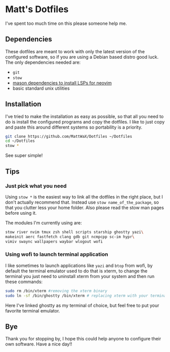 # Matt's Dotfiles
I've spent too much time on this please someone help me.

## Dependencies
These dotfiles are meant to work with only the latest version of the configured software, so if you are using a Debian based distro good luck.
The only dependencies needed are:
* `git`
* `stow`
* [mason dependencies to install LSPs for neovim](https://github.com/williamboman/mason.nvim?tab=readme-ov-file#requirements)
* basic standard unix utilities

## Installation
I've tried to make the installation as easy as possible, so that all you need to do is install the configured programs and copy the dotfiles.
I like to just copy and paste this around different systems so portability is a priority.

```sh
git clone https://github.com/MattWaX/Dotfiles ~/Dotfiles
cd ~/Dotfiles
stow *
```

See super simple!

## Tips
### Just pick what you need
Using `stow *` is the easiest way to link all the dotfiles in the right place, but I don't actually recommend that.
Instead use `stow name_of_the_package`, so that you clutter less your home folder.
Also please read the stow man pages before using it.

The modules I'm currently using are:
```sh
stow river nvim tmux zsh shell scripts starship ghostty yazi\
makeinit aerc fastfetch clang gdb git ncmpcpp sc-im hypr\
vimiv swaync wallpapers waybar wlogout wofi 
```

### Using wofi to launch terminal application
I like sometimes to launch applications like `yazi` and `btop` from wofi, by default the terminal emulator used to do that is xterm, to change the terminal you just need to uninstall xterm from your system and then run these commands:

```sh
sudo rm /bin/xterm #removing the xterm binary
sudo ln -sf /bin/ghostty /bin/xterm # replacing xterm with your terminal of choice
```

Here I've linked ghostty as my terminal of choice, but feel free to put your favorite terminal emulator.

## Bye
Thank you for stopping by, I hope this could help anyone to configure their own software.
Have a nice day!!
